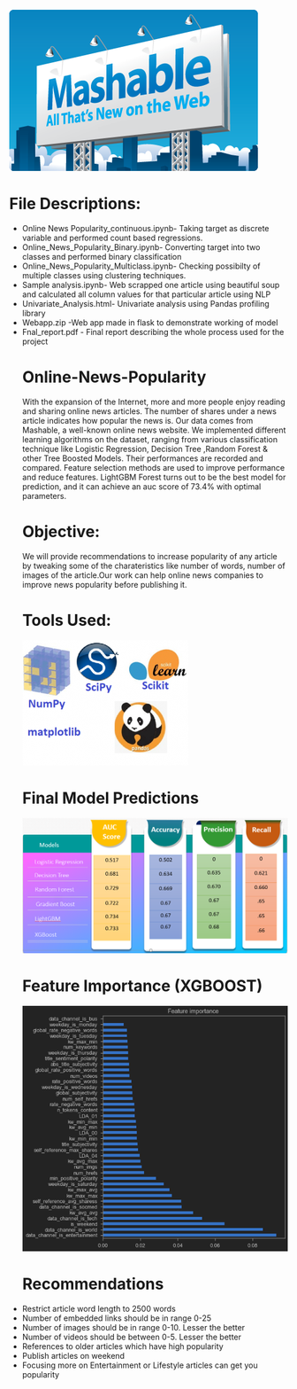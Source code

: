 ![alt text](https://github.com/sahil0094/Online-News-Popularity/blob/master/mashable1.jpg?raw=true)

# File Descriptions:
<ul>
<li>Online News Popularity_continuous.ipynb- Taking target as discrete variable and performed count based regressions.
<li>Online_News_Popularity_Binary.ipynb- Converting target into two classes and performed binary classification
<li>Online_News_Popularity_Multiclass.ipynb- Checking possibilty of multiple classes using clustering techniques.
<li>Sample analysis.ipynb- Web scrapped one article using beautiful soup and calculated all column values for that particular article using NLP
<li>Univariate_Analysis.html- Univariate analysis using Pandas profiling library
<li>Webapp.zip -Web app made in flask to demonstrate working of model 
<li>Fnal_report.pdf - Final report describing the whole process used for the project

# Online-News-Popularity
With the expansion of the Internet, more and more people enjoy reading and sharing online news articles. The number of shares under a news article indicates how popular the news is.  Our data comes from Mashable, a well-known online news website. We implemented different learning algorithms on the dataset, ranging from various classification technique like Logistic Regression, Decision Tree ,Random Forest & other Tree Boosted Models. Their performances are recorded and compared. Feature selection methods are used to improve performance and reduce features. LightGBM Forest turns out to be the best model for prediction, and it can achieve an auc score of 73.4% with optimal parameters.

# Objective:
We will provide recommendations to increase popularity of any article by tweaking some of the charateristics like number of words, number of images  of the article.Our work can help online news companies to improve news popularity before publishing it.
  
# Tools Used:
![alt text](https://github.com/sahil0094/Online-News-Popularity/blob/master/Images/Mix.png?raw=true)

# Final Model Predictions
![alt text](https://github.com/sahil0094/Online-News-Popularity/blob/master/Images/Score.png?raw=true)

# Feature Importance (XGBOOST)
![alt text](https://github.com/sahil0094/Online-News-Popularity/blob/master/Images/Feature_imp.png?raw=true)

# Recommendations
<li>Restrict article word length to 2500 words
<li>Number of embedded links should be in range 0-25
<li>Number of images should be in range 0-10. Lesser the better
<li>Number of videos should be between 0-5. Lesser the better
<li>References to older articles which have high popularity
<li>Publish articles on weekend
<li>Focusing more on Entertainment or Lifestyle articles can get you popularity

